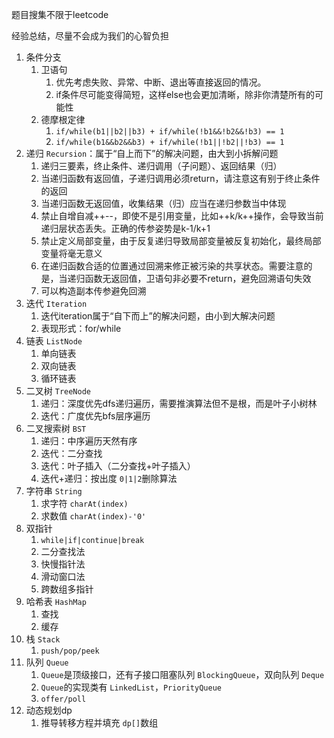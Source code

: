 题目搜集不限于leetcode

经验总结，尽量不会成为我们的心智负担

1. 条件分支
   1. 卫语句
      1. 优先考虑失败、异常、中断、退出等直接返回的情况。
      2. if条件尽可能变得简短，这样else也会更加清晰，除非你清楚所有的可能性
   2. 德摩根定律
      1. `if/while(b1||b2||b3) + if/while(!b1&&!b2&&!b3) == 1`
      2. `if/while(b1&&b2&&b3) + if/while(!b1||!b2||!b3) == 1`
2. 递归 `Recursion`：属于“自上而下”的解决问题，由大到小拆解问题
   1. 递归三要素，终止条件、递归调用（子问题）、返回结果（归）
   2. 当递归函数有返回值，子递归调用必须return，请注意这有别于终止条件的返回
   3. 当递归函数无返回值，收集结果（归）应当在递归参数当中体现
   4. 禁止自增自减++--，即使不是引用变量，比如++k/k++操作，会导致当前递归层状态丢失。正确的传参姿势是k-1/k+1
   5. 禁止定义局部变量，由于反复递归导致局部变量被反复初始化，最终局部变量将毫无意义
   6. 在递归函数合适的位置通过回溯来修正被污染的共享状态。需要注意的是，当递归函数无返回值，卫语句非必要不return，避免回溯语句失效
   7. 可以构造副本传参避免回溯
3. 迭代 `Iteration`
   1. 迭代iteration属于“自下而上”的解决问题，由小到大解决问题
   2. 表现形式：for/while
4. 链表 `ListNode`
   1. 单向链表
   2. 双向链表
   3. 循环链表
5. 二叉树 `TreeNode`
   1. 递归：深度优先dfs递归遍历，需要推演算法但不是根，而是叶子小树林
   2. 迭代：广度优先bfs层序遍历
6. 二叉搜索树 `BST`
   1. 递归：中序遍历天然有序
   2. 迭代：二分查找
   3. 迭代：叶子插入（二分查找+叶子插入）
   4. 迭代+递归：按出度 `0|1|2`删除算法
7. 字符串 `String`
   1. 求字符 `charAt(index)`
   2. 求数值 `charAt(index)-'0'`
8. 双指针
   1. `while|if|continue|break`
   2. 二分查找法
   3. 快慢指针法
   4. 滑动窗口法
   5. 跨数组多指针
9. 哈希表 `HashMap`
   1. 查找
   2. 缓存
10. 栈 `Stack`
    1. `push/pop/peek`
11. 队列 `Queue`
    1. `Queue`是顶级接口，还有子接口阻塞队列 `BlockingQueue`，双向队列 `Deque`
    2. `Queue`的实现类有 `LinkedList`，`PriorityQueue`
    3. `offer/poll`
12. 动态规划dp
    1. 推导转移方程并填充 `dp[]`数组
